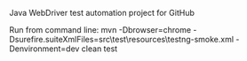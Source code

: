 Java WebDriver test automation project for GitHub

Run from command line: mvn -Dbrowser=chrome -Dsurefire.suiteXmlFiles=src\test\resources\testng-smoke.xml -Denvironment=dev clean test
